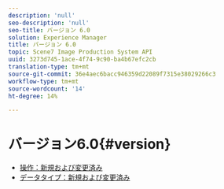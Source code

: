 ```yaml
---
description: 'null'
seo-description: 'null'
seo-title: バージョン 6.0
solution: Experience Manager
title: バージョン 6.0
topic: Scene7 Image Production System API
uuid: 3273d745-1ace-4f74-9c90-ba4b67efc2cb
translation-type: tm+mt
source-git-commit: 36e4aec6bacc946359d22089f7315e38029266c3
workflow-type: tm+mt
source-wordcount: '14'
ht-degree: 14%

---
```



# バージョン6.0{#version}

* [操作：新規および変更済み](r-6-operations.md)
* [データタイプ：新規および変更済み](r-6-types.md)
